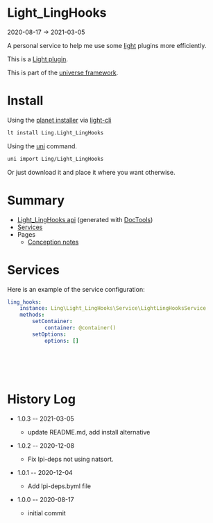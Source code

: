 Light_LingHooks
===========
2020-08-17 -> 2021-03-05



A personal service to help me use some [light](https://github.com/lingtalfi/Light) plugins more efficiently. 


This is a [Light plugin](https://github.com/lingtalfi/Light/blob/master/doc/pages/plugin.md).

This is part of the [universe framework](https://github.com/karayabin/universe-snapshot).


Install
==========
Using the [planet installer](https://github.com/lingtalfi/Light_PlanetInstaller) via [light-cli](https://github.com/lingtalfi/Light_Cli)
```bash
lt install Ling.Light_LingHooks
```

Using the [uni](https://github.com/lingtalfi/universe-naive-importer) command.
```bash
uni import Ling/Light_LingHooks
```

Or just download it and place it where you want otherwise.






Summary
===========
- [Light_LingHooks api](https://github.com/lingtalfi/Light_LingHooks/blob/master/doc/api/Ling/Light_LingHooks.md) (generated with [DocTools](https://github.com/lingtalfi/DocTools))
- [Services](#services)
- Pages
    - [Conception notes](https://github.com/lingtalfi/Light_LingHooks/blob/master/doc/pages/conception-notes.md)






Services
=========


Here is an example of the service configuration:

```yaml
ling_hooks:
    instance: Ling\Light_LingHooks\Service\LightLingHooksService
    methods:
        setContainer:
            container: @container()
        setOptions:
            options: []







```



History Log
=============

- 1.0.3 -- 2021-03-05

    - update README.md, add install alternative

- 1.0.2 -- 2020-12-08

    - Fix lpi-deps not using natsort.

- 1.0.1 -- 2020-12-04

    - Add lpi-deps.byml file

- 1.0.0 -- 2020-08-17

    - initial commit